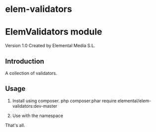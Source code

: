 # elem-validators
ElemValidators module
=====================
Version 1.0 Created by Elemental Media S.L.

Introduction
------------

A collection of validators.

Usage
-----

1. Install using composer.
 php composer.phar require elemental/elem-validators:dev-master
 
2. Use with the namespace

That's all. 
